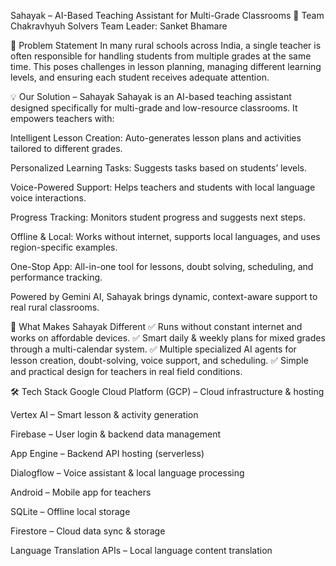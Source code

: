 Sahayak – AI-Based Teaching Assistant for Multi-Grade Classrooms
🧩 Team Chakravhyuh Solvers
Team Leader: Sanket Bhamare

📌 Problem Statement
In many rural schools across India, a single teacher is often responsible for handling students from multiple grades at the same time. This poses challenges in lesson planning, managing different learning levels, and ensuring each student receives adequate attention.

💡 Our Solution – Sahayak
Sahayak is an AI-based teaching assistant designed specifically for multi-grade and low-resource classrooms. It empowers teachers with:

Intelligent Lesson Creation: Auto-generates lesson plans and activities tailored to different grades.

Personalized Learning Tasks: Suggests tasks based on students’ levels.

Voice-Powered Support: Helps teachers and students with local language voice interactions.

Progress Tracking: Monitors student progress and suggests next steps.

Offline & Local: Works without internet, supports local languages, and uses region-specific examples.

One-Stop App: All-in-one tool for lessons, doubt solving, scheduling, and performance tracking.

Powered by Gemini AI, Sahayak brings dynamic, context-aware support to real rural classrooms.

🚀 What Makes Sahayak Different
✅ Runs without constant internet and works on affordable devices.
✅ Smart daily & weekly plans for mixed grades through a multi-calendar system.
✅ Multiple specialized AI agents for lesson creation, doubt-solving, voice support, and scheduling.
✅ Simple and practical design for teachers in real field conditions.

🛠️ Tech Stack
Google Cloud Platform (GCP) – Cloud infrastructure & hosting

Vertex AI – Smart lesson & activity generation

Firebase – User login & backend data management

App Engine – Backend API hosting (serverless)

Dialogflow – Voice assistant & local language processing

Android – Mobile app for teachers

SQLite – Offline local storage

Firestore – Cloud data sync & storage

Language Translation APIs – Local language content translation

